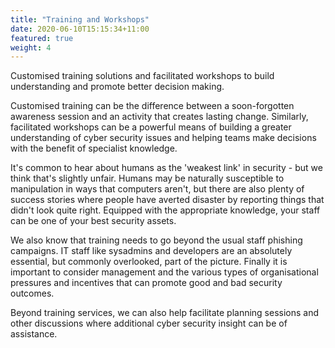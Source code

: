 ```yaml
---
title: "Training and Workshops"
date: 2020-06-10T15:15:34+11:00
featured: true
weight: 4
---
```


Customised training solutions and facilitated workshops to build understanding and promote better decision making.

Customised training can be the difference between a soon-forgotten awareness session and an activity that creates lasting change. Similarly, facilitated workshops can be a powerful means of building a greater understanding of cyber security issues and helping teams make decisions with the benefit of specialist knowledge.

It's common to hear about humans as the 'weakest link' in security - but we think that's slightly unfair. Humans may be naturally susceptible to manipulation in ways that computers aren't, but there are also plenty of success stories where people have averted disaster by reporting things that didn't look quite right. Equipped with the appropriate knowledge, your staff can be one of your best security assets.

We also know that training needs to go beyond the usual staff phishing campaigns. IT staff like sysadmins and developers are an absolutely essential, but commonly overlooked, part of the picture. Finally it is important to consider management and the various types of organisational pressures and incentives that can promote good and bad security outcomes.

Beyond training services, we can also help facilitate planning sessions and other discussions where additional cyber security insight can be of assistance.